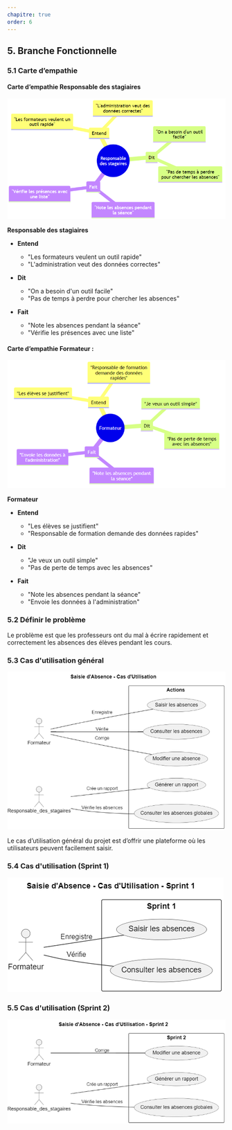 ```yaml
---
chapitre: true
order: 6
---
```


## 5. Branche Fonctionnelle

### 5.1 Carte d’empathie

#### Carte d’empathie Responsable des stagiaires
![Responsible de formation](assets/resposable_des_stagaires.png)

**Responsable des stagiaires**

- **Entend**
  - "Les formateurs veulent un outil rapide"
  - "L'administration veut des données correctes"

- **Dit**
  - "On a besoin d'un outil facile"
  - "Pas de temps à perdre pour chercher les absences"

- **Fait**
  - "Note les absences pendant la séance"
  - "Vérifie les présences avec une liste"

#### Carte d’empathie Formateur :

![formateur](assets/formateur.png)

**Formateur**

- **Entend**
  - "Les élèves se justifient"
  - "Responsable de formation demande des données rapides"

- **Dit**
  - "Je veux un outil simple"
  - "Pas de perte de temps avec les absences"

- **Fait**
  - "Note les absences pendant la séance"
  - "Envoie les données à l'administration"

### 5.2 Définir le problème

Le problème est que les professeurs ont du mal à écrire rapidement et correctement les absences des élèves pendant les cours.

### 5.3 Cas d'utilisation général
![alt text](assets/UseCases_general.png)

Le cas d’utilisation général du projet est d’offrir une plateforme où les utilisateurs peuvent facilement saisir.

### 5.4 Cas d'utilisation (Sprint 1)
![Sprint 1](assets/UseCases_Sprint_1.png)

### 5.5 Cas d'utilisation (Sprint 2)

![Sprint 2](assets/UseCases_Sprint_2.png)